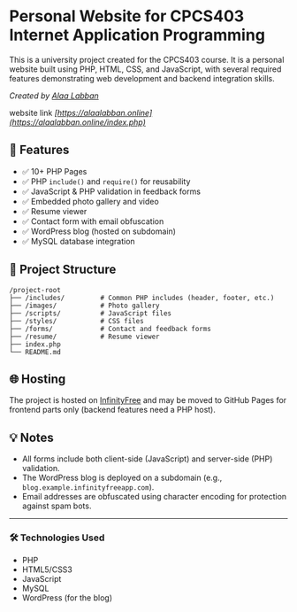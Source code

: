 # Personal Website for CPCS403 Internet Application Programming

This is a university project created for the CPCS403 course. It is a personal website built using PHP, HTML, CSS, and JavaScript, with several required features demonstrating web development and backend integration skills.

*Created by [Alaa Labban](https://github.com/AlaaLabban)*

website link *[https://alaalabban.online](https://alaalabban.online/index.php)*

## 🔧 Features

- ✅ 10+ PHP Pages
- ✅ PHP `include()` and `require()` for reusability
- ✅ JavaScript & PHP validation in feedback forms
- ✅ Embedded photo gallery and video
- ✅ Resume viewer
- ✅ Contact form with email obfuscation
- ✅ WordPress blog (hosted on subdomain)
- ✅ MySQL database integration

## 📁 Project Structure

```
/project-root
├── /includes/         # Common PHP includes (header, footer, etc.)
├── /images/           # Photo gallery
├── /scripts/          # JavaScript files
├── /styles/           # CSS files
├── /forms/            # Contact and feedback forms
├── /resume/           # Resume viewer
├── index.php
└── README.md
```

## 🌐 Hosting

The project is hosted on [InfinityFree](https://www.infinityfree.net) and may be moved to GitHub Pages for frontend parts only (backend features need a PHP host).


## 💡 Notes

- All forms include both client-side (JavaScript) and server-side (PHP) validation.
- The WordPress blog is deployed on a subdomain (e.g., `blog.example.infinityfreeapp.com`).
- Email addresses are obfuscated using character encoding for protection against spam bots.

---

### 🛠️ Technologies Used

- PHP
- HTML5/CSS3
- JavaScript
- MySQL
- WordPress (for the blog)
